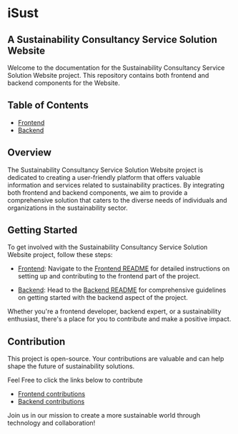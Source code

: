 # iSust
## A Sustainability Consultancy Service Solution Website
Welcome to the documentation for the Sustainability Consultancy Service Solution Website project. 
This repository contains both frontend and backend components for the Website.

## Table of Contents
- [Frontend](frontend/README.md)
- [Backend](backend/README.md)

## Overview
The Sustainability Consultancy Service Solution Website project is dedicated to creating 
a user-friendly platform that offers valuable information and services related to sustainability practices.
By integrating both frontend and backend components, 
we aim to provide a comprehensive solution that caters to 
the diverse needs of individuals and organizations in the sustainability sector.

## Getting Started
To get involved with the Sustainability Consultancy Service Solution Website project, follow these steps:

- [Frontend](frontend/README.md): Navigate to the [Frontend README](frontend/README.md) for detailed instructions on setting up and contributing 
to the frontend part of the project.

- [Backend](backend/README.md): Head to the [Backend README](frontend/README.md) for comprehensive guidelines on 
getting started with the backend aspect of the project.

Whether you're a frontend developer, backend expert, or a sustainability enthusiast, 
there's a place for you to contribute and make a positive impact.

## Contribution
This project is open-source.
Your contributions are valuable and can help shape the future of sustainability solutions.

Feel Free to click the links below to contribute
 - [Frontend contributions](frontend/CONTRIBUTING.md)
 - [Backend contributions](backend/CONTRIBUTING.md)


Join us in our mission to create a more sustainable world through technology and collaboration!
